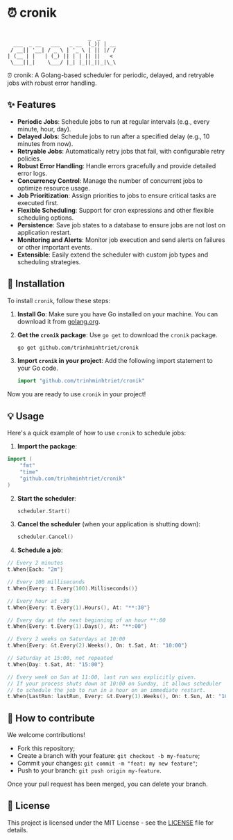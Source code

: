 # ⏰ cronik

```text

                          _  _
  ___  _ __   ___   _ __  (_)| | __
 / __|| '__| / _ \ | '_ \ | || |/ /
| (__ | |   | (_) || | | || ||   <
 \___||_|    \___/ |_| |_||_||_|\_\

```

⏰ cronik: A Golang-based scheduler for periodic, delayed, and retryable jobs with robust error handling.

## ✨ Features

- **Periodic Jobs**: Schedule jobs to run at regular intervals (e.g., every minute, hour, day).
- **Delayed Jobs**: Schedule jobs to run after a specified delay (e.g., 10 minutes from now).
- **Retryable Jobs**: Automatically retry jobs that fail, with configurable retry policies.
- **Robust Error Handling**: Handle errors gracefully and provide detailed error logs.
- **Concurrency Control**: Manage the number of concurrent jobs to optimize resource usage.
- **Job Prioritization**: Assign priorities to jobs to ensure critical tasks are executed first.
- **Flexible Scheduling**: Support for cron expressions and other flexible scheduling options.
- **Persistence**: Save job states to a database to ensure jobs are not lost on application restart.
- **Monitoring and Alerts**: Monitor job execution and send alerts on failures or other important events.
- **Extensible**: Easily extend the scheduler with custom job types and scheduling strategies.

## 🚀 Installation

To install `cronik`, follow these steps:

1. **Install Go**: Make sure you have Go installed on your machine. You can download it from [golang.org](https://golang.org/dl/).

2. **Get the `cronik` package**: Use `go get` to download the `cronik` package.

   ```sh
   go get github.com/trinhminhtriet/cronik
   ```

3. **Import `cronik` in your project**: Add the following import statement to your Go code.

   ```go
   import "github.com/trinhminhtriet/cronik"
   ```

Now you are ready to use `cronik` in your project!

## 💡 Usage

Here's a quick example of how to use `cronik` to schedule jobs:

1. **Import the package**:

```go
import (
    "fmt"
    "time"
    "github.com/trinhminhtriet/cronik"
)
```

2. **Start the scheduler**:

   ```go
   scheduler.Start()
   ```

3. **Cancel the scheduler** (when your application is shutting down):

   ```go
   scheduler.Cancel()
   ```

4. **Schedule a job**:

```go
// Every 2 minutes
t.When{Each: "2m"}

// Every 100 milliseconds
t.When{Every: t.Every(100).Milliseconds()}

// Every hour at :30
t.When{Every: t.Every(1).Hours(), At: "**:30"}

// Every day at the next beginning of an hour **:00
t.When{Every: t.Every(1).Days(), At: "**:00"}

// Every 2 weeks on Saturdays at 10:00
t.When{Every: &t.Every(2).Weeks(), On: t.Sat, At: "10:00"}

// Saturday at 15:00, not repeated
t.When{Day: t.Sat, At: "15:00"}

// Every week on Sun at 11:00, last run was explicitly given.
// If your process shuts down at 10:00 on Sunday, it allows scheduler
// to schedule the job to run in a hour on an immediate restart.
t.When{LastRun: lastRun, Every: &t.Every(1).Weeks(), On: t.Sun, At: "10:00"}
```

## 🤝 How to contribute

We welcome contributions!

- Fork this repository;
- Create a branch with your feature: `git checkout -b my-feature`;
- Commit your changes: `git commit -m "feat: my new feature"`;
- Push to your branch: `git push origin my-feature`.

Once your pull request has been merged, you can delete your branch.

## 📝 License

This project is licensed under the MIT License - see the [LICENSE](LICENSE) file for details.
